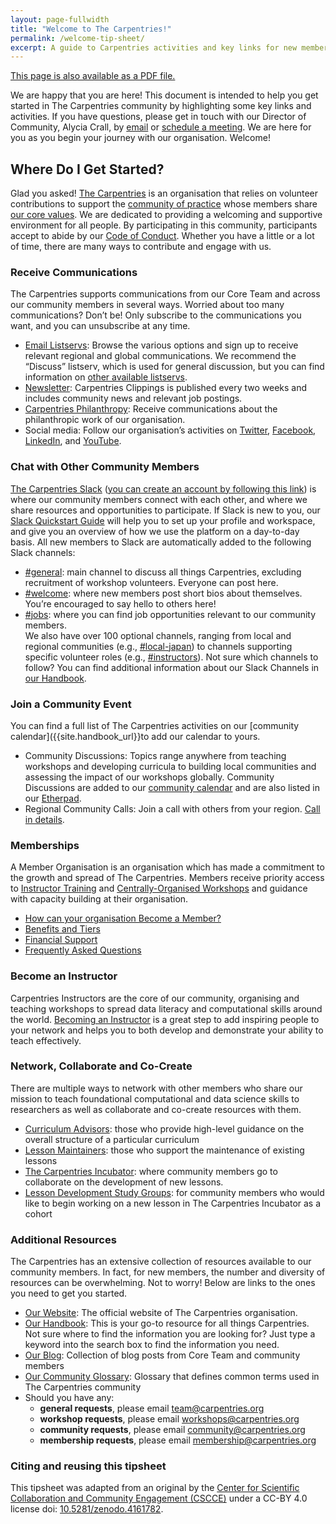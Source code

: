 ```yaml
---
layout: page-fullwidth
title: "Welcome to The Carpentries!"
permalink: /welcome-tip-sheet/
excerpt: A guide to Carpentries activities and key links for new members
---
```


<div class="row text-right">
  <p>
  <a href="/files/pdf/welcome-tip-sheet.pdf" class="edit-on-github">
    <i class="far fa-file-pdf fa-lg"></i>
    This page is also available as a PDF file.
  </a>
  </p>
</div>

We are happy that you are here! This document is intended to help you get started in The Carpentries community by highlighting some key links and activities. If you have questions, please get in touch with our Director of Community, Alycia Crall, by [email](mailto:alycia@carpentries.org) or [schedule a meeting](https://calendly.com/alycia-carpentries). We are here for you as you begin your journey with our organisation. Welcome!

## Where Do I Get Started?

Glad you asked! [The Carpentries](/about/) is an organisation that relies on volunteer contributions to support the [community of practice](/community/) whose members share [our core values]({{site.handbook_url}}/values/). We are dedicated to providing a welcoming and supportive environment for all people. By participating in this community, participants accept to abide by our [Code of Conduct]({{site.handbook_url}}/topic_folders/policies/index_coc.html). Whether you have a little or a lot of time, there are many ways to contribute and engage with us.

### Receive Communications

The Carpentries supports communications from our Core Team and across our community members in several ways. Worried about too many communications? Don’t be! Only subscribe to the communications you want, and you can unsubscribe at any time.

- [Email Listservs](https://carpentries.topicbox.com/latest): Browse the various options and sign up to receive relevant regional and global communications. We recommend the “Discuss” listserv, which is used for general discussion, but you can find information on [other available listservs]({{site.handbook_url}}/topic_folders/communications/tools/slack-and-email.html).
- [Newsletter](/newsletter/): Carpentries Clippings is published every two weeks and includes community news and relevant job postings.
- [Carpentries Philanthropy](https://carpentries.us14.list-manage.com/subscribe?u=46d7513c798c6bd41e5f58f4a&id=33f76196ac): Receive communications about the philanthropic work of our organisation.
- Social media: Follow our organisation’s activities on [Twitter](https://twitter.com/thecarpentries), [Facebook](https://www.facebook.com/carpentries), [LinkedIn](https://www.linkedin.com/company/the-carpentries/), and [YouTube](https://www.youtube.com/c/TheCarpentries).

### Chat with Other Community Members

[The Carpentries Slack](https://swcarpentry.slack.com) ([you can create an account by following this link](https://swc-slack-invite.herokuapp.com/)) is where our community members connect with each other, and where we share resources and opportunities to participate. If Slack is new to you, our [Slack Quickstart Guide]({{site.handbook_url}}/topic_folders/communications/tools/slack-and-email.html#slack-quick-start-guide) will help you to set up your profile and workspace, and give you an overview of how we use the platform on a day-to-day basis. All new members to Slack are automatically added to the following Slack channels:

- [#general](https://swcarpentry.slack.com/archives/C03LE48AY): main channel to discuss all things Carpentries, excluding recruitment of workshop volunteers. Everyone can post here.
- [#welcome](https://swcarpentry.slack.com/archives/CB35ZV9KL): where new members post short bios about themselves. You’re encouraged to say hello to others here!
- [#jobs](https://swcarpentry.slack.com/archives/CD099JB5X): where you can find job opportunities relevant to our community members.  
We also have over 100 optional channels, ranging from local and regional communities (e.g., [#local-japan](https://swcarpentry.slack.com/archives/CLR96JCBS)) to channels supporting specific volunteer roles (e.g., [#instructors](https://swcarpentry.slack.com/archives/C08BVNU00)). Not sure which channels to follow? You can find additional information about our Slack Channels in [our Handbook]({{site.handbook_url}}/topic_folders/communications/tools/slack-and-email.html).

### Join a Community Event

You can find a full list of The Carpentries activities on our [community calendar]({{site.handbook_url}}to add our calendar to yours.

- Community Discussions: Topics range anywhere from teaching workshops and developing curricula to building local communities and assessing the impact of our workshops globally. Community Discussions are added to our [community calendar](/community/#community-events) and are also listed in our [Etherpad](https://pad.carpentries.org/community-discussions).
- Regional Community Calls: Join a call with others from your region. [Call in details](https://pad.carpentries.org/community-discussions).

### Memberships
A Member Organisation is an organisation which has made a commitment to the growth and spread of The Carpentries. Members receive priority access to [Instructor Training](https://carpentries.github.io/instructor-training/) and [Centrally-Organised Workshops](https://carpentries.org/workshops/#workshop-organising) and guidance with capacity building at their organisation.

- [How can your organisation Become a Member?](https://carpentries.org/membership/)
- [Benefits and Tiers](https://carpentries.org/member_faq/#what-are-the-standard-membership-packages-you-offer)
- [Financial Support](https://carpentries.org/member_faq/#is-financial-support-available)
- [Frequently Asked Questions](https://carpentries.org/member_faq/)

### Become an Instructor
Carpentries Instructors are the core of our community, organising and teaching workshops to spread data literacy and computational skills around the world. [Becoming an Instructor](https://carpentries.org/become-instructor/) is a great step to add inspiring people to your network and helps you to both develop and demonstrate your ability to teach effectively.

### Network, Collaborate and Co-Create

There are multiple ways to network with other members who share our mission to teach foundational computational and data science skills to researchers as well as collaborate and co-create resources with them.

- [Curriculum Advisors]({{site.handbook_url}}/topic_folders/lesson_development/curriculum_advisory_committees.html): those who provide high-level guidance on the overall structure of a particular curriculum
- [Lesson Maintainers]({{site.handbook_url}}/topic_folders/maintainers/maintainers.html#maintainer-guidelines): those who support the maintenance of existing lessons
- [The Carpentries Incubator](https://carpentries-incubator.org/): where community members go to collaborate on the development of new lessons.
- [Lesson Development Study Groups](https://carpentries-incubator.github.io/study-groups/): for community members who would like to begin working on a new lesson in The Carpentries Incubator as a cohort

### Additional Resources

The Carpentries has an extensive collection of resources available to our community members. In fact, for new members, the number and diversity of resources can be overwhelming. Not to worry! Below are links to the ones you need to get you started.

- [Our Website]({{site.url}}): The official website of The Carpentries organisation.
- [Our Handbook]({{site.handbook_url}}): This is your go-to resource for all things Carpentries. Not sure where to find the information you are looking for? Just type a keyword into the search box to find the information you need.
- [Our Blog](/blog/): Collection of blog posts from Core Team and community members
- [Our Community Glossary](https://github.com/carpentries/community-development/blob/main/glossary.md): Glossary that defines common terms used in The Carpentries community
- Should you have any:
  *  **general requests**, please email team@carpentries.org
  *  **workshop requests**, please email workshops@carpentries.org
  *  **community requests**, please email community@carpentries.org
  *  **membership requests**, please email membership@carpentries.org  

### Citing and reusing this tipsheet

This tipsheet was adapted from an original by the [Center for Scientific Collaboration and Community Engagement (CSCCE)](https://www.cscce.org/) under a CC-BY 4.0 license doi: [10.5281/zenodo.4161782](https://doi.org/10.5281/zenodo.4161782).

